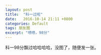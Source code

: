```yaml
---
layout: post
title:  "科一过啦"
date:   2016-10-14 21:11 +0800
categories: Default
tags: 朋友圈
excerpt: "啧啧，98分"
---
```


科一98分飘过哈哈哈哈，没图了，随便发一张。